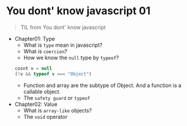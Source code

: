 # You dont' know javascript 01
> TIL from You dont' know javascript

- Chapter01: Type
  - What is `type` mean in javascript?
  - What is `coercion`?
  - How we know the `null` type by `typeof`?
  ```javascript
  cosnt v = null
  (!v && typeof v === "Object")
  ```
  - Function and array are the subtype of Object. And a function is a callable object.
  - The `safety guard` or `typeof`
- Chapter02: Value
  - What is `array-like` objects?
  - The `void` operator